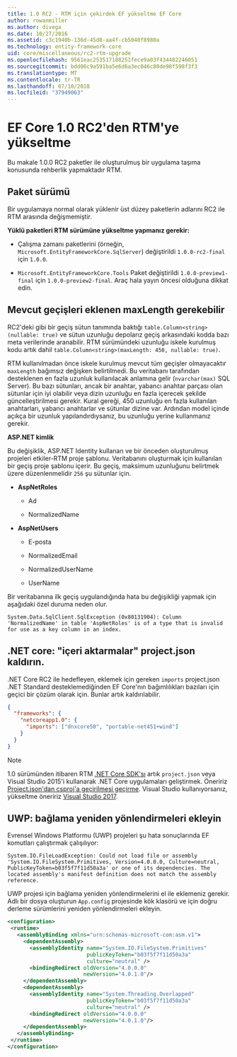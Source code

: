 ```yaml
---
title: 1.0 RC2 - RTM için çekirdek EF yükseltme EF Core
author: rowanmiller
ms.author: divega
ms.date: 10/27/2016
ms.assetid: c3c1940b-136d-45d8-aa4f-cb5040f8980a
ms.technology: entity-framework-core
uid: core/miscellaneous/rc2-rtm-upgrade
ms.openlocfilehash: 9561eac253517188251fece9a03f434482246051
ms.sourcegitcommit: bdd06c9a591ba5e6d6a3ec046c80de98f598f3f3
ms.translationtype: MT
ms.contentlocale: tr-TR
ms.lasthandoff: 07/10/2018
ms.locfileid: "37949063"
---
```

# <a name="upgrading-from-ef-core-10-rc2-to-rtm"></a>EF Core 1.0 RC2'den RTM'ye yükseltme

Bu makale 1.0.0 RC2 paketler ile oluşturulmuş bir uygulama taşıma konusunda rehberlik yapmaktadır RTM.

## <a name="package-versions"></a>Paket sürümü

Bir uygulamaya normal olarak yüklenir üst düzey paketlerin adlarını RC2 ile RTM arasında değişmemiştir.

**Yüklü paketleri RTM sürümüne yükseltme yapmanız gerekir:**

* Çalışma zamanı paketlerini (örneğin, `Microsoft.EntityFrameworkCore.SqlServer`) değiştirildi `1.0.0-rc2-final` için `1.0.0`.

* `Microsoft.EntityFrameworkCore.Tools` Paket değiştirildi `1.0.0-preview1-final` için `1.0.0-preview2-final`. Araç hala yayın öncesi olduğuna dikkat edin.

## <a name="existing-migrations-may-need-maxlength-added"></a>Mevcut geçişleri eklenen maxLength gerekebilir

RC2'deki gibi bir geçiş sütun tanımında baktığı `table.Column<string>(nullable: true)` ve sütun uzunluğu depolarız geçiş arkasındaki kodda bazı meta verilerinde aranabilir. RTM sürümündeki uzunluğu iskele kurulmuş kodu artık dahil `table.Column<string>(maxLength: 450, nullable: true)`.

RTM kullanılmadan önce iskele kurulmuş mevcut tüm geçişler olmayacaktır `maxLength` bağımsız değişken belirtilmedi. Bu veritabanı tarafından desteklenen en fazla uzunluk kullanılacak anlamına gelir (`nvarchar(max)` SQL Server). Bu bazı sütunları, ancak bir anahtar, yabancı anahtar parçası olan sütunlar için iyi olabilir veya dizin uzunluğu en fazla içerecek şekilde güncelleştirilmesi gerekir. Kural gereği, 450 uzunluğu en fazla kullanılan anahtarları, yabancı anahtarlar ve sütunlar dizine var. Ardından model içinde açıkça bir uzunluk yapılandırdıysanız, bu uzunluğu yerine kullanmanız gerekir.

**ASP.NET kimlik**

Bu değişiklik, ASP.NET Identity kullanan ve bir önceden oluşturulmuş projeleri etkiler-RTM proje şablonu. Veritabanını oluşturmak için kullanılan bir geçiş proje şablonu içerir. Bu geçiş, maksimum uzunluğunu belirtmek üzere düzenlenmelidir `256` şu sütunlar için.

*  **AspNetRoles**

    * Ad

    * NormalizedName

*  **AspNetUsers**

   * E-posta

   * NormalizedEmail

   * NormalizedUserName

   * UserName

Bir veritabanına ilk geçiş uygulandığında hata bu değişikliği yapmak için aşağıdaki özel duruma neden olur.

    System.Data.SqlClient.SqlException (0x80131904): Column 'NormalizedName' in table 'AspNetRoles' is of a type that is invalid for use as a key column in an index.

## <a name="net-core-remove-imports-in-projectjson"></a>.NET core: "içeri aktarmalar" project.json kaldırın.

.NET Core RC2 ile hedefleyen, eklemek için gereken `imports` project.json .NET Standard desteklemediğinden EF Core'nın bağımlılıkları bazıları için geçici bir çözüm olarak için. Bunlar artık kaldırılabilir.

``` json
{
  "frameworks": {
    "netcoreapp1.0": {
      "imports": ["dnxcore50", "portable-net451+win8"]
    }
  }
}
```

> [!NOTE]  
> 1.0 sürümünden itibaren RTM [.NET Core SDK'sı](https://www.microsoft.com/net/download/core) artık `project.json` veya Visual Studio 2015'i kullanarak .NET Core uygulamaları geliştirmek. Öneririz [Project.json'dan csproj'a geçirilmesi geçirme](https://docs.microsoft.com/dotnet/articles/core/migration/). Visual Studio kullanıyorsanız, yükseltme öneririz [Visual Studio 2017](https://www.visualstudio.com/downloads/).

## <a name="uwp-add-binding-redirects"></a>UWP: bağlama yeniden yönlendirmeleri ekleyin

Evrensel Windows Platformu (UWP) projeleri şu hata sonuçlarında EF komutları çalıştırmak çalışılıyor:

    System.IO.FileLoadException: Could not load file or assembly 'System.IO.FileSystem.Primitives, Version=4.0.0.0, Culture=neutral, PublicKeyToken=b03f5f7f11d50a3a' or one of its dependencies. The located assembly's manifest definition does not match the assembly reference.

UWP projesi için bağlama yeniden yönlendirmelerini el ile eklemeniz gerekir. Adlı bir dosya oluşturun `App.config` projesinde kök klasörü ve için doğru derleme sürümlerini yeniden yönlendirmeleri ekleyin.

``` xml
<configuration>
 <runtime>
   <assemblyBinding xmlns="urn:schemas-microsoft-com:asm.v1">
     <dependentAssembly>
       <assemblyIdentity name="System.IO.FileSystem.Primitives"
                         publicKeyToken="b03f5f7f11d50a3a"
                         culture="neutral" />
       <bindingRedirect oldVersion="4.0.0.0"
                        newVersion="4.0.1.0"/>
     </dependentAssembly>
     <dependentAssembly>
       <assemblyIdentity name="System.Threading.Overlapped"
                         publicKeyToken="b03f5f7f11d50a3a"
                         culture="neutral" />
       <bindingRedirect oldVersion="4.0.0.0"
                        newVersion="4.0.1.0"/>
     </dependentAssembly>
   </assemblyBinding>
 </runtime>
</configuration>
```
